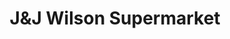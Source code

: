 ---
title: "J&J Wilson Supermarket"
url: /ashington/jundj-wilson-supermarket/
shop: Lebensmittel
---